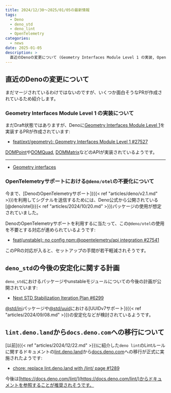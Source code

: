 ```yaml
---
title: 2024/12/30〜2025/01/05の最新情報
tags:
  - Deno
  - deno_std
  - deno_lint
  - OpenTelemetry
categories:
  - news
date: 2025-01-05
description: >
  直近のDenoの変更について (Geometry Interfaces Module Level 1 の実装, OpenTelemetryサポートにおける`@deno/otel`の不要化について), `deno_std`の今後の安定化に関する計画, lint.deno.land から docs.deno.com への移行について
---
```


## 直近のDenoの変更について

まだマージされているわけではないのですが、いくつか面白そうなPRが作成されているため紹介します。

### Geometry Interfaces Module Level 1 の実装について

まだDraft状態ではありますが、Denoに[Geometry Interfaces Module Level 1](https://www.w3.org/TR/geometry-1/)を実装するPRが作成されています:

- [feat(ext/geometry): Geometry Interfaces Module Level 1 #27527](https://github.com/denoland/deno/pull/27527)

[DOMPoint](https://developer.mozilla.org/en-US/docs/Web/API/DOMPoint)や[DOMQuad](https://developer.mozilla.org/en-US/docs/Web/API/DOMQuad), [DOMMatrix](https://developer.mozilla.org/en-US/docs/Web/API/DOMMatrix)などのAPIが実装されているようです。

---

- [Geometry interfaces](https://developer.mozilla.org/en-US/docs/Web/API/Geometry_interfaces)

### OpenTelemetryサポートにおける`@deno/otel`の不要化について

今まで、[DenoのOpenTelemetryサポート]({{< ref "articles/deno/v2.1.md" >}})を利用してシグナルを送信するためには、Deno公式から公開されている[@deno/otel]({{< ref "articles/2024/10/20.md" >}})パッケージの使用が想定されていました。

DenoのOpenTelemetryサポートを利用するに当たって、この`@deno/otel`の使用を不要とする対応が進められているようです:

- [feat(unstable): no config npm:@opentelemetry/api integration #27541](https://github.com/denoland/deno/pull/27541)

このPRの対応が入ると、セットアップの手間が若干軽減されそうです。

## `deno_std`の今後の安定化に関する計画

`deno_std`におけるパッケージやunstableモジュールについての今後の計画が公開されています:

- [Next STD Stabilization Iteration Plan #6299](https://github.com/denoland/std/issues/6299)

[@std/ini](https://jsr.io/@std/ini@1.0.0-rc.5)パッケージや[@std/uuid](https://jsr.io/@std/uuid@1.0.4)における[UUIDv7サポート]({{< ref "articles/2024/09/08.md" >}})の安定化などが検討されているようです。

## `lint.deno.land`から`docs.deno.com`への移行について

[以前]({{< ref "articles/2024/12/22.md" >}})に紹介した`deno lint`のLintルールに関するドキュメントの[lint.deno.land](https://lint.deno.land/)から[docs.deno.com](https://github.com/denoland/docs)への移行が正式に実施されたようです:

- [chore: replace lint.deno.land with /lint/ page #1289](https://github.com/denoland/docs/pull/1289)

今後は[https://docs.deno.com/lint/](https://docs.deno.com/lint/)からドキュメントを参照することが推奨されそうです。
